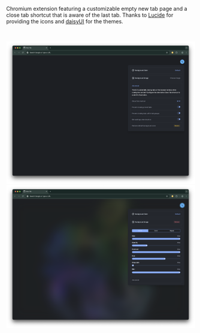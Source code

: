 Chromium extension featuring a customizable empty new tab page and a close tab shortcut that is aware of the last tab.
Thanks to <a href="https://lucide.dev/">Lucide</a> for providing the icons and <a href="https://daisyui.com/">daisyUI</a> for the themes.

<br>

![](/metadata/tabber-1.png)
![](/metadata/tabber-2.png)
